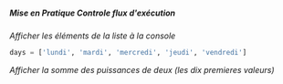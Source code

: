 ##### Mise en Pratique Controle flux d'exécution

*Afficher les éléments de la liste à la console*

```python
days = ['lundi', 'mardi', 'mercredi', 'jeudi', 'vendredi']
```

*Afficher la somme des puissances de deux (les dix premieres valeurs)*